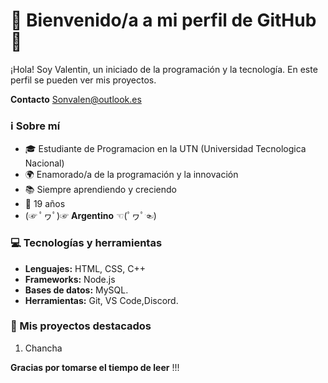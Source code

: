 # 🌟 Bienvenido/a a mi perfil de GitHub 🌟

¡Hola! Soy Valentin, un iniciado de la programación y la tecnología. En este perfil se pueden ver mis proyectos. 

**Contacto**
Sonvalen@outlook.es

### ℹ️ Sobre mí
- 🎓 Estudiante de Programacion en la UTN (Universidad Tecnologica Nacional)
- 🌍 Enamorado/a de la programación y la innovación
- 📚 Siempre aprendiendo y creciendo
- 🎂 19 años
- (☞ ﾟヮﾟ)☞   **Argentino**  ☜(ﾟヮﾟ☜)

### 💻 Tecnologías y herramientas

- **Lenguajes:** HTML, CSS, C++
- **Frameworks:** Node.js
- **Bases de datos:** MySQL.
- **Herramientas:** Git, VS Code,Discord.

### 🚀 Mis proyectos destacados

1. Chancha

**Gracias por tomarse el tiempo de leer**
!!!
